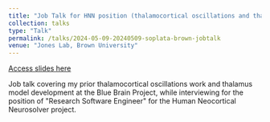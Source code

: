 ```yaml
---
title: "Job Talk for HNN position (thalamocortical oscillations and thalamic model building)"
collection: talks
type: "Talk"
permalink: /talks/2024-05-09-20240509-soplata-brown-jobtalk
venue: "Jones Lab, Brown University"
---
```


[Access slides here](/files/talks/20240509-soplata-brown-jobtalk.pdf)

Job talk covering my prior thalamocortical oscillations work and thalamus model development at the Blue Brain Project, while interviewing for the position of &quot;Research Software Engineer&quot; for the Human Neocortical Neurosolver project.

